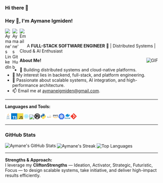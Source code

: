 ### Hi there 👋
<h3 title="Hello!"> Hey 👋, I'm Aymane Igmiden!</h3>

<a href="https://www.linkedin.com/in/aymaneigmiden/">
  <img align="left" alt="Aymane's LinkedIn" width="24px" src="https://cdn.jsdelivr.net/npm/simple-icons@v3/icons/linkedin.svg" />
</a>
<a href="https://github.com/aymaneigmiden">
  <img align="left" alt="Aymane's GitHub" width="24px" src="https://cdn.jsdelivr.net/npm/simple-icons@v3/icons/github.svg" />
</a>
<a href="mailto:aymaneigmiden@gmail.com">
  <img align="left" alt="Email" width="24px" src="https://cdn.jsdelivr.net/npm/simple-icons@v3/icons/gmail.svg" />
</a>

<br />
<br />

A **FULL-STACK SOFTWARE ENGINEER** 🚀 | Distributed Systems | Cloud & AI Enthusiast  

<img align="right" alt="GIF" src="https://media.giphy.com/media/v1.Y2lkPTc5MGI3NjExaHhyYWsxaWZxdTdnOGJna3A1YzBmbjk5bXhqaDRoOHdzenRvcW1sNiZlcD12MV9naWZzX3NlYXJjaCZjdD1n/lMVNl6XxTvXgs/giphy.gif" />

**About Me!**

- 🌱 Building distributed systems and cloud-native platforms.  
- 🤔 My interest lies in backend, full-stack, and platform engineering.  
- 💬 Passionate about scalable systems, AI integration, and high-performance architecture.  
- 📫 Email me at [aymaneigmiden@gmail.com](mailto:aymaneigmiden@gmail.com).  

---

**Languages and Tools:**  

<code><img height="20" src="https://raw.githubusercontent.com/github/explore/80688e429a7d4ef2fca1e82350fe8e3517d3494d/topics/java/java.png"></code><code><img height="20" src="https://raw.githubusercontent.com/github/explore/80688e429a7d4ef2fca1e82350fe8e3517d3494d/topics/typescript/typescript.png"></code><code><img height="20" src="https://raw.githubusercontent.com/github/explore/80688e429a7d4ef2fca1e82350fe8e3517d3494d/topics/javascript/javascript.png"></code><code><img height="20" src="https://raw.githubusercontent.com/github/explore/80688e429a7d4ef2fca1e82350fe8e3517d3494d/topics/react/react.png"></code><code><img height="20" src="https://raw.githubusercontent.com/github/explore/80688e429a7d4ef2fca1e82350fe8e3517d3494d/topics/golang/golang.png"></code><code><img height="20" src="https://raw.githubusercontent.com/github/explore/80688e429a7d4ef2fca1e82350fe8e3517d3494d/topics/rust/rust.png"></code><code><img height="20" src="https://raw.githubusercontent.com/github/explore/80688e429a7d4ef2fca1e82350fe8e3517d3494d/topics/python/python.png"></code><code><img height="20" src="https://raw.githubusercontent.com/github/explore/80688e429a7d4ef2fca1e82350fe8e3517d3494d/topics/mysql/mysql.png"></code><code><img height="20" src="https://raw.githubusercontent.com/github/explore/80688e429a7d4ef2fca1e82350fe8e3517d3494d/topics/aws/aws.png"></code><code><img height="20" src="https://raw.githubusercontent.com/github/explore/80688e429a7d4ef2fca1e82350fe8e3517d3494d/topics/kubernetes/kubernetes.png"></code><code><img height="20" src="https://raw.githubusercontent.com/github/explore/80688e429a7d4ef2fca1e82350fe8e3517d3494d/topics/docker/docker.png"></code><code><img height="20" src="https://raw.githubusercontent.com/github/explore/80688e429a7d4ef2fca1e82350fe8e3517d3494d/topics/git/git.png"></code>

---

### GitHub Stats  

<img src="https://github-readme-stats.vercel.app/api?username=Aymane-Igmiden&show_icons=true&hide_border=true&count_private=true&theme=shades-of-purple" alt="Aymane's GitHub Stats">
<img align="center" src="https://github-readme-streak-stats.herokuapp.com/?user=Aymane-Igmiden&count_private=true&theme=radical" alt="Aymane's Streak">
<img align="center" width=500 src="https://github-readme-stats.vercel.app/api/top-langs/?username=Aymane-Igmiden&count_private=true&theme=radical" alt="Top Languages">

---

**Strengths & Approach:**  
I leverage my **CliftonStrengths** — Ideation, Activator, Strategic, Futuristic, Focus — to design scalable systems, take initiative, and deliver high-impact results efficiently.
